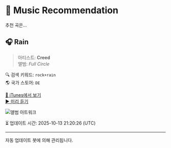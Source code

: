 
# 🎵 Music Recommendation

추천 곡은...

## 🎧 Rain  
> 아티스트: **Creed**  
> 앨범: _Full Circle_  

🔍 검색 키워드: `rock+rain`  
🌎 국가 스토어: `DE`

[🔗 iTunes에서 보기](https://music.apple.com/de/album/rain/1440788031?i=1440788242&uo=4)  
[▶️ 미리 듣기](https://audio-ssl.itunes.apple.com/itunes-assets/AudioPreview125/v4/37/01/f1/3701f11b-66c7-c0c6-eedc-cc90008b6fb5/mzaf_9966080295848785333.plus.aac.p.m4a)

![앨범 아트워크](https://is1-ssl.mzstatic.com/image/thumb/Music124/v4/ab/ac/03/abac03ff-1346-0874-8b6e-95dacc9d3868/00601501418723.rgb.jpg/100x100bb.jpg)

⏳ 업데이트 시간: 2025-10-13 21:20:26 (UTC)

---
자동 업데이트 봇에 의해 관리됩니다.
